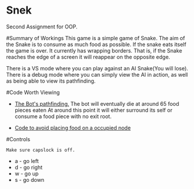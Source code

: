 # Snek
Second Assignment for OOP.

#Summary of Workings
This game is a simple game of Snake.
The aim of the Snake is to consume as
much food as possible. If the snake eats 
itself the game is over.
It currently has wrapping borders. That is, if
the Snake reaches the edge of a screen it will reappear 
on the opposite edge.

There is a VS mode where you can play against an AI Snake(You will lose).
There is a debug mode where you can simply view the AI in action, 
as well as being able to view its pathfinding.

#Code Worth Viewing

* [The Bot's pathfinding.](https://github.com/equirke/Snek/blob/master/Bot.pde#L22)
	The bot will eventually die at around 65 food pieces eaten
	At around this point it will either surround its self
	or consume a food piece with no exit root.

* [Code to avoid placing food on a occupied node](https://github.com/equirke/Snek/blob/master/Snek.pde#L297)

#Controls

	Make sure capslock is off.
* a - go left
* d - go right
* w - go up
* s - go down
